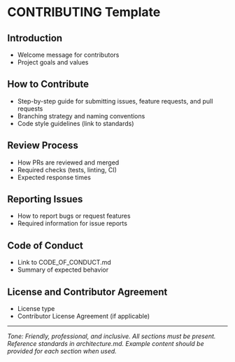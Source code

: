 # CONTRIBUTING Template

## Introduction
- Welcome message for contributors
- Project goals and values

## How to Contribute
- Step-by-step guide for submitting issues, feature requests, and pull requests
- Branching strategy and naming conventions
- Code style guidelines (link to standards)

## Review Process
- How PRs are reviewed and merged
- Required checks (tests, linting, CI)
- Expected response times

## Reporting Issues
- How to report bugs or request features
- Required information for issue reports

## Code of Conduct
- Link to CODE_OF_CONDUCT.md
- Summary of expected behavior

## License and Contributor Agreement
- License type
- Contributor License Agreement (if applicable)

---

*Tone: Friendly, professional, and inclusive. All sections must be present. Reference standards in architecture.md. Example content should be provided for each section when used.*
